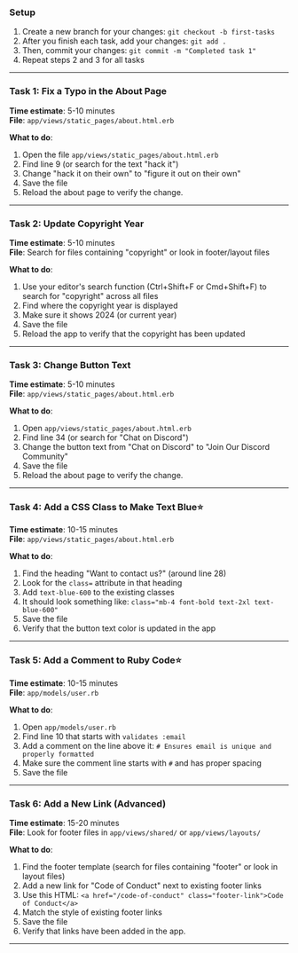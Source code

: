 ### Setup

1. Create a new branch for your changes: `git checkout -b first-tasks`
2. After you finish each task, add your changes: `git add .`
3. Then, commit your changes: `git commit -m "Completed task 1"`
4. Repeat steps 2 and 3 for all tasks

---

### Task 1: Fix a Typo in the About Page
**Time estimate**: 5-10 minutes  
**File**: `app/views/static_pages/about.html.erb`

**What to do**:
1. Open the file `app/views/static_pages/about.html.erb`
2. Find line 9 (or search for the text "hack it")
3. Change "hack it on their own" to "figure it out on their own"
4. Save the file
5. Reload the about page to verify the change.

---

### Task 2: Update Copyright Year
**Time estimate**: 5-10 minutes  
**File**: Search for files containing "copyright" or look in footer/layout files

**What to do**:
1. Use your editor's search function (Ctrl+Shift+F or Cmd+Shift+F) to search for "copyright" across all files
2. Find where the copyright year is displayed
3. Make sure it shows 2024 (or current year)
4. Save the file
5. Reload the app to verify that the copyright has been updated

---

### Task 3: Change Button Text
**Time estimate**: 5-10 minutes  
**File**: `app/views/static_pages/about.html.erb`

**What to do**:
1. Open `app/views/static_pages/about.html.erb`
2. Find line 34 (or search for "Chat on Discord")
3. Change the button text from "Chat on Discord" to "Join Our Discord Community"
4. Save the file
5. Reload the about page to verify the change.

---

### Task 4: Add a CSS Class to Make Text Blue⭐
**Time estimate**: 10-15 minutes  
**File**: `app/views/static_pages/about.html.erb`

**What to do**:
1. Find the heading "Want to contact us?" (around line 28)
2. Look for the `class=` attribute in that heading
3. Add `text-blue-600` to the existing classes
4. It should look something like: `class="mb-4 font-bold text-2xl text-blue-600"`
5. Save the file
6. Verify that the button text color is updated in the app

---

### Task 5: Add a Comment to Ruby Code⭐
**Time estimate**: 10-15 minutes  
**File**: `app/models/user.rb`

**What to do**:
1. Open `app/models/user.rb`
2. Find line 10 that starts with `validates :email`
3. Add a comment on the line above it: `# Ensures email is unique and properly formatted`
4. Make sure the comment line starts with `#` and has proper spacing
5. Save the file

---

### Task 6: Add a New Link (Advanced)
**Time estimate**: 15-20 minutes  
**File**: Look for footer files in `app/views/shared/` or `app/views/layouts/`

**What to do**:
1. Find the footer template (search for files containing "footer" or look in layout files)
2. Add a new link for "Code of Conduct" next to existing footer links
3. Use this HTML: `<a href="/code-of-conduct" class="footer-link">Code of Conduct</a>`
4. Match the style of existing footer links
5. Save the file
6. Verify that links have been added in the app.

---
